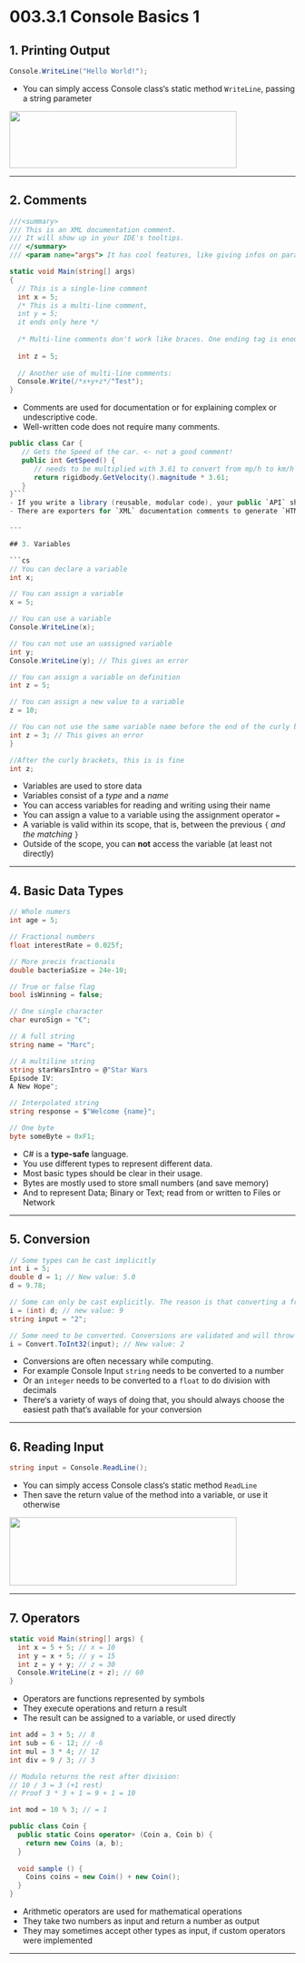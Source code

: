 # 003.3.1 Console Basics 1

## 1. Printing Output

```cs
Console.WriteLine("Hello World!");
```

- You can simply access Console class‘s static method `WriteLine`, passing a string parameter

<img src="https://user-images.githubusercontent.com/7360266/134891497-1b90ea2b-482c-4e5c-aaa2-0f0b706e9e2c.png" width="400" height="100">

---

## 2. Comments

```cs
///<summary>
/// This is an XML documentation comment.
/// It will show up in your IDE's tooltips.
/// </summary>
/// <param name="args"> It has cool features, like giving infos on parameters. </param>

static void Main(string[] args)
{
  // This is a single-line comment
  int x = 5;
  /* This is a multi-line comment,
  int y = 5;
  it ends only here */
  
  /* Multi-line comments don't work like braces. One ending tag is enough to end even multiple oopening tags. */
  
  int z = 5;
  
  // Another use of multi-line comments:
  Console.Write(/*x+y+z*/"Test");
}
```

- Comments are used for documentation or for explaining complex or undescriptive code.
- Well-written code does not require many comments.
```cs
public class Car {
   // Gets the Speed of the car. <- not a good comment!
   public int GetSpeed() {
      // needs to be multiplied with 3.61 to convert from mp/h to km/h <- good comment! Explains something that might have been cryptic else.
      return rigidbody.GetVelocity().magnitude * 3.61;
   }
}```
- If you write a library (reusable, modular code), your public `API` should be documented in `XML`.
- There are exporters for `XML` documentation comments to generate `HTML` or `PDF`s.

---

## 3. Variables

```cs
// You can declare a variable
int x;

// You can assign a variable
x = 5;

// You can use a variable
Console.WriteLine(x);

// You can not use an uassigned variable
int y;
Console.WriteLine(y); // This gives an error

// You can assign a variable on definition
int z = 5;

// You can assign a new value to a variable 
z = 10;

// You can not use the same variable name before the end of the curly brackets surrounding the defined variable
int z = 3; // This gives an error
}

//After the curly brackets, this is is fine
int z;
```

- Variables are used to store data
- Variables consist of a _type_ and a _name_
- You can access variables for reading and writing using their name
- You can assign a value to a variable using the assignment operator `=`
- A variable is valid within its scope, that is, between the previous `{` _and the matching_ `}`
- Outside of the scope, you can **not** access the variable (at least not directly)

---

## 4. Basic Data Types

```cs
// Whole numers
int age = 5;

// Fractional numbers
float interestRate = 0.025f;

// More precis fractionals
double bacteriaSize = 24e-10;

// True or false flag
bool isWinning = false;

// One single character
char euroSign = "€";

// A full string
string name = "Marc";

// A multiline string
string starWarsIntro = @"Star Wars
Episode IV:
A New Hope";

// Interpolated string
string response = $"Welcome {name}";

// One byte
byte someByte = 0xF1;
```

- C# is a **type-safe** language.
- You use different types to represent different data.
- Most basic types should be clear in their usage.
- Bytes are mostly used to store small numbers (and save memory)
- And to represent Data; Binary or Text; read from or written to Files or Network

---

## 5. Conversion

```cs
// Some types can be cast implicitly
int i = 5;
double d = 1; // New value: 5.0
d = 9.78;

// Some can only be cast explicitly. The reason is that converting a fractional number to a whole number comes with a loss of precision
i = (int) d; // new value: 9
string input = "2";

// Some need to be converted. Conversions are validated and will throw exceptions. If invalid, e.g is the string is "Tom".
i = Convert.ToInt32(input); // New value: 2
```

- Conversions are often necessary while computing.
- For example Console Input `string` needs to be converted to a number
- Or an `integer` needs to be converted to a `float` to do division with decimals
- There‘s a variety of ways of doing that, you should always choose the easiest
path that‘s available for your conversion

---

## 6. Reading Input
```cs
string input = Console.ReadLine();
```
- You can simply access Console class‘s static method `ReadLine`
- Then save the return value of the method into a variable, or use it otherwise

<img src="https://user-images.githubusercontent.com/7360266/134897126-83577b43-5beb-4bab-a850-fbc871cdcaa1.png" width="400" height="120">

---

## 7. Operators

```cs
static void Main(string[] args) {
  int x = 5 + 5; // x = 10
  int y = x + 5; // y = 15
  int z = y + y; // z = 30
  Console.WriteLine(z + z); // 60
}
```

- Operators are functions represented by symbols
- They execute operations and return a result
- The result can be assigned to a variable, or used directly

```cs
int add = 3 + 5; // 8
int sub = 6 - 12; // -6
int mul = 3 * 4; // 12
int div = 9 / 3; // 3

// Modulo returns the rest after division:
// 10 / 3 = 3 (+1 rest)
// Proof 3 * 3 + 1 = 9 + 1 = 10

int mod = 10 % 3; // = 1
```
```cs
public class Coin {
  public static Coins operator+ (Coin a, Coin b) {
    return new Coins (a, b);
  }
  
  void sample () {
    Coins coins = new Coin() + new Coin();
  }
}
```

- Arithmetic operators are used for mathematical operations
- They take two numbers as input and return a number as output
- They may sometimes accept other types as input, if custom operators were implemented

---
